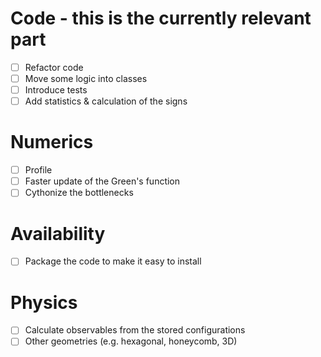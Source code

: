# Code - this is the currently relevant part
- [ ] Refactor code
- [ ] Move some logic into classes
- [ ] Introduce tests
- [ ] Add statistics & calculation of the signs

# Numerics
- [ ] Profile
- [ ] Faster update of the Green's function
- [ ] Cythonize the bottlenecks

# Availability
- [ ] Package the code to make it easy to install

# Physics
- [ ] Calculate observables from the stored configurations
- [ ] Other geometries (e.g. hexagonal, honeycomb, 3D)
